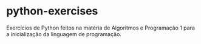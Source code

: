 # python-exercises
Exercícios de Python feitos na matéria de Algoritmos e Programação 1 para a inicialização da linguagem de programação. 
